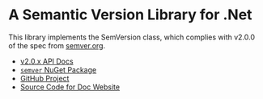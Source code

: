 # A Semantic Version Library for .Net

This library implements the SemVersion class, which complies with v2.0.0 of the spec from [semver.org](http://semver.org).

* [v2.0.x API Docs](v2.0.x/index.md)
* [`semver` NuGet Package](https://www.nuget.org/packages/semver)
* [GitHub Project](https://github.com/maxhauser/semver)
* [Source Code for Doc Website](https://github.com/WalkerCodeRanger/semver-docs)
